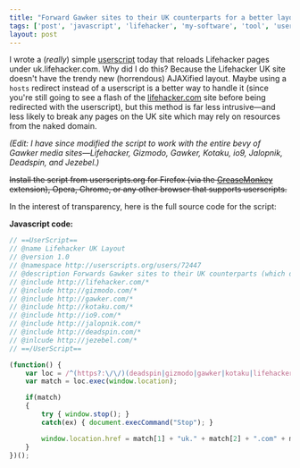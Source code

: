 ```yaml
---
title: "Forward Gawker sites to their UK counterparts for a better layout"
tags: ['post', 'javascript', 'lifehacker', 'my-software', 'tool', 'userscript']
layout: post
---
```


I wrote a (*really*) simple [userscript](https://greasyfork.org) today
that reloads Lifehacker pages under uk.lifehacker.com. Why did I do this?
Because the Lifehacker UK site doesn't have the trendy new (horrendous)
AJAXified layout. Maybe using a `hosts` redirect instead of a userscript
is a better way to handle it (since you're still going to see a flash of
the [lifehacker.com](https://lifehacker.com) site before being redirected
with the userscript), but this method is far less intrusive—and less
likely to break any pages on the UK site which may rely on resources
from the naked domain.<!--more-->

*(Edit: I have since modified the script to work with the entire bevy of
Gawker media sites—Lifehacker, Gizmodo, Gawker, Kotaku, io9, Jalopnik,
Deadspin, and Jezebel.)*

~~Install the script from userscripts.org</a> for Firefox (via the
[GreaseMonkey](https://addons.mozilla.org/en-US/firefox/addon/greasemonkey/)
extension), Opera, Chrome, or any other browser that supports
userscripts.~~

In the interest of transparency, here is the full source code for the
script:

**Javascript code:**

```js
// ==UserScript==
// @name Lifehacker UK Layout
// @version 1.0
// @namespace http://userscripts.org/users/72447
// @description Forwards Gawker sites to their UK counterparts (which don't have the horrendous AJAX layout).
// @include http://lifehacker.com/*
// @include http://gizmodo.com/*
// @include http://gawker.com/*
// @include http://kotaku.com/*
// @include http://io9.com/*
// @include http://jalopnik.com/*
// @include http://deadspin.com/*
// @inlcude http://jezebel.com/*
// ==/UserScript==

(function() {
	var loc = /^(https?:\/\/)(deadspin|gizmodo|gawker|kotaku|lifehacker|jezebel|io9|jalopnik)\.com(.+)$/i;
	var match = loc.exec(window.location);

	if(match)
	{
		try { window.stop(); }
		catch(ex) { document.execCommand("Stop"); }

		window.location.href = match[1] + "uk." + match[2] + ".com" + match[3];
	}
})();
```
